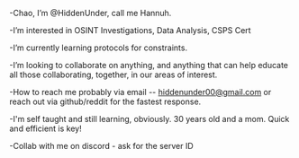 -Chao, I’m @HiddenUnder, call me Hannuh.

-I’m interested in OSINT Investigations, Data Analysis, CSPS Cert

-I’m currently learning protocols for constraints.

-I’m looking to collaborate on anything, and anything that can help educate all those collaborating, together, in our areas of interest. 

-How to reach me probably via email -- hiddenunder00@gmail.com or reach out via github/reddit for the fastest response. 

-I'm self taught and still learning, obviously. 30 years old and a mom. Quick and efficient is key!

-Collab with me on discord - ask for the server ID


<!---
HiddenUnder/HiddenUnder is a ✨ special ✨ repository because its `README.md` (this file) appears on your GitHub profile.
You can click the Preview link to take a look at your changes.
--->
